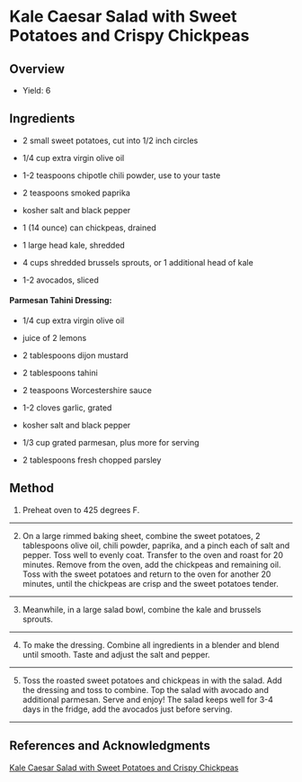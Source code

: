# Kale Caesar Salad with Sweet Potatoes and Crispy Chickpeas

## Overview

- Yield: 6

## Ingredients

- 2 small sweet potatoes, cut into 1/2 inch circles

- 1/4 cup extra virgin olive oil

- 1-2 teaspoons chipotle chili powder, use to your taste

- 2 teaspoons smoked paprika

- kosher salt and black pepper

- 1 (14 ounce) can chickpeas, drained

- 1 large head kale, shredded

- 4 cups shredded brussels sprouts, or 1 additional head of kale

- 1-2 avocados, sliced

#### Parmesan Tahini Dressing:

- 1/4 cup extra virgin olive oil

- juice of 2 lemons

- 2 tablespoons dijon mustard

- 2 tablespoons tahini

- 2 teaspoons Worcestershire sauce

- 1-2 cloves garlic, grated

- kosher salt and black pepper

- 1/3 cup grated parmesan, plus more for serving

- 2 tablespoons fresh chopped parsley

## Method

1. Preheat oven to 425 degrees F.
---

2. On a large rimmed baking sheet, combine the sweet potatoes, 2 tablespoons olive oil, chili powder, paprika, and a pinch each of salt and pepper. Toss well to evenly coat. Transfer to the oven and roast for 20 minutes. Remove from the oven, add the chickpeas and remaining oil. Toss with the sweet potatoes and return to the oven for another 20 minutes, until the chickpeas are crisp and the sweet potatoes tender.
---

3. Meanwhile, in a large salad bowl, combine the kale and brussels sprouts.
---

4. To make the dressing. Combine all ingredients in a blender and blend until smooth. Taste and adjust the salt and pepper.
---

5. Toss the roasted sweet potatoes and chickpeas in with the salad. Add the dressing and toss to combine. Top the salad with avocado and additional parmesan. Serve and enjoy! The salad keeps well for 3-4 days in the fridge, add the avocados just before serving.
---

## References and Acknowledgments

[Kale Caesar Salad with Sweet Potatoes and Crispy Chickpeas](https://www.halfbakedharvest.com/kale-caesar-salad/#bo-recipe)
